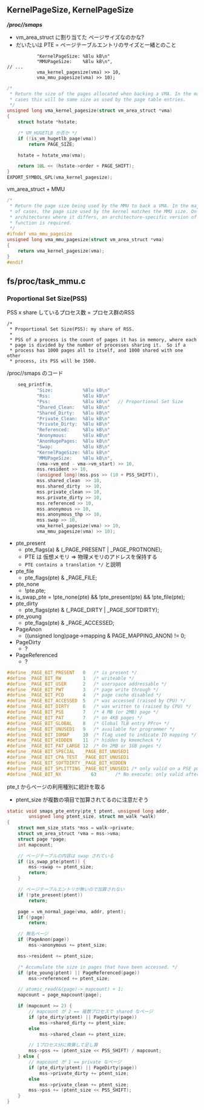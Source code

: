 ## KernelPageSize, KernelPageSize

___/proc/<pid>/smaps___ 

 * vm_area_struct に割り当てた ページサイズなのかな?
 * だいたいは PTE = ページテーブルエントリのサイズと一緒とのこと

```
		   "KernelPageSize: %8lu kB\n"
		   "MMUPageSize:    %8lu kB\n",
// ...
		   vma_kernel_pagesize(vma) >> 10,
		   vma_mmu_pagesize(vma) >> 10);
```

```c
/*
 * Return the size of the pages allocated when backing a VMA. In the majority
 * cases this will be same size as used by the page table entries.
 */
unsigned long vma_kernel_pagesize(struct vm_area_struct *vma)
{
	struct hstate *hstate;

    /* VM_HUGETLB か否か */
	if (!is_vm_hugetlb_page(vma))
		return PAGE_SIZE;

	hstate = hstate_vma(vma);

	return 1UL << (hstate->order + PAGE_SHIFT);
}
EXPORT_SYMBOL_GPL(vma_kernel_pagesize);
```

vm_area_struct + MMU 

```c
/*
 * Return the page size being used by the MMU to back a VMA. In the majority
 * of cases, the page size used by the kernel matches the MMU size. On
 * architectures where it differs, an architecture-specific version of this
 * function is required.
 */
#ifndef vma_mmu_pagesize
unsigned long vma_mmu_pagesize(struct vm_area_struct *vma)
{
	return vma_kernel_pagesize(vma);
}
#endif
```

## fs/proc/task_mmu.c

### Proportional Set Size(PSS)

PSS x share しているプロセス数 = プロセス群のRSS

```
/*
 * Proportional Set Size(PSS): my share of RSS.
 *
 * PSS of a process is the count of pages it has in memory, where each
 * page is divided by the number of processes sharing it.  So if a
 * process has 1000 pages all to itself, and 1000 shared with one other
 * process, its PSS will be 1500.
```

/proc/<pid>/smaps のコード

```c
	seq_printf(m,
		   "Size:           %8lu kB\n"
		   "Rss:            %8lu kB\n" 
		   "Pss:            %8lu kB\n"   // Proportional Set Size
		   "Shared_Clean:   %8lu kB\n"
		   "Shared_Dirty:   %8lu kB\n"
		   "Private_Clean:  %8lu kB\n"
		   "Private_Dirty:  %8lu kB\n"
		   "Referenced:     %8lu kB\n"
		   "Anonymous:      %8lu kB\n"
		   "AnonHugePages:  %8lu kB\n"
		   "Swap:           %8lu kB\n"
		   "KernelPageSize: %8lu kB\n"
		   "MMUPageSize:    %8lu kB\n",
		   (vma->vm_end - vma->vm_start) >> 10,
		   mss.resident >> 10,
		   (unsigned long)(mss.pss >> (10 + PSS_SHIFT)),
		   mss.shared_clean  >> 10,
		   mss.shared_dirty  >> 10,
		   mss.private_clean >> 10,
		   mss.private_dirty >> 10,
		   mss.referenced >> 10,
		   mss.anonymous >> 10,
		   mss.anonymous_thp >> 10,
		   mss.swap >> 10,
		   vma_kernel_pagesize(vma) >> 10,
		   vma_mmu_pagesize(vma) >> 10);
```

 * pte_present
   * pte_flags(a) & (_PAGE_PRESENT | _PAGE_PROTNONE);
   * PTE は 仮想メモリ => 物理メモリのアドレスを保持する
   * `PTE contains a translation */` と説明
 * pte_file
   * pte_flags(pte) & _PAGE_FILE;
 * pte_none
   * !pte.pte;
 * is_swap_pte = !pte_none(pte) && !pte_present(pte) && !pte_file(pte);
 * pte_dirty
   * pte_flags(pte) & (_PAGE_DIRTY | _PAGE_SOFTDIRTY); 
 * pte_young
   * pte_flags(pte) & _PAGE_ACCESSED;
 * PageAnon
   * ((unsigned long)page->mapping & PAGE_MAPPING_ANON) != 0;
 * PageDirty
   * ?
 * PageReferenced
   * ?

``` c
#define _PAGE_BIT_PRESENT	0	/* is present */
#define _PAGE_BIT_RW		1	/* writeable */
#define _PAGE_BIT_USER		2	/* userspace addressable */
#define _PAGE_BIT_PWT		3	/* page write through */
#define _PAGE_BIT_PCD		4	/* page cache disabled */
#define _PAGE_BIT_ACCESSED	5	/* was accessed (raised by CPU) */
#define _PAGE_BIT_DIRTY		6	/* was written to (raised by CPU) */
#define _PAGE_BIT_PSE		7	/* 4 MB (or 2MB) page */
#define _PAGE_BIT_PAT		7	/* on 4KB pages */
#define _PAGE_BIT_GLOBAL	8	/* Global TLB entry PPro+ */
#define _PAGE_BIT_UNUSED1	9	/* available for programmer */
#define _PAGE_BIT_IOMAP		10	/* flag used to indicate IO mapping */
#define _PAGE_BIT_HIDDEN	11	/* hidden by kmemcheck */
#define _PAGE_BIT_PAT_LARGE	12	/* On 2MB or 1GB pages */
#define _PAGE_BIT_SPECIAL	_PAGE_BIT_UNUSED1
#define _PAGE_BIT_CPA_TEST	_PAGE_BIT_UNUSED1
#define _PAGE_BIT_SOFTDIRTY	_PAGE_BIT_HIDDEN
#define _PAGE_BIT_SPLITTING	_PAGE_BIT_UNUSED1 /* only valid on a PSE pmd */
#define _PAGE_BIT_NX           63       /* No execute: only valid after cpuid check */
```

pte_t からページの利用種別に統計を取る

 * ptent_size が複数の項目で加算されてるのに注意だぞう

```c
static void smaps_pte_entry(pte_t ptent, unsigned long addr,
		unsigned long ptent_size, struct mm_walk *walk)
{
	struct mem_size_stats *mss = walk->private;
	struct vm_area_struct *vma = mss->vma;
	struct page *page;
	int mapcount;

    // ページテーブルの内容は swap されている
	if (is_swap_pte(ptent)) {
		mss->swap += ptent_size;
		return;
	}

    // ページテーブルエントリが無いので加算されない
	if (!pte_present(ptent))
		return;

	page = vm_normal_page(vma, addr, ptent);
	if (!page)
		return;

    // 無名ページ        
	if (PageAnon(page))
		mss->anonymous += ptent_size;

	mss->resident += ptent_size;

	/* Accumulate the size in pages that have been accessed. */
	if (pte_young(ptent) || PageReferenced(page))
		mss->referenced += ptent_size;

    // atomic_read(&(page)->_mapcount) + 1;        
	mapcount = page_mapcount(page);

	if (mapcount >= 2) {
        // mapcount が 2 == 複数プロセスで shared なページ
		if (pte_dirty(ptent) || PageDirty(page))
			mss->shared_dirty += ptent_size;
		else
			mss->shared_clean += ptent_size;

        // 1プロセス分に換算して足し算
		mss->pss += (ptent_size << PSS_SHIFT) / mapcount;
	} else {
        // mapcount が 1 == private なページ
		if (pte_dirty(ptent) || PageDirty(page))
			mss->private_dirty += ptent_size;
		else
			mss->private_clean += ptent_size;
		mss->pss += (ptent_size << PSS_SHIFT);
	}
}
```

